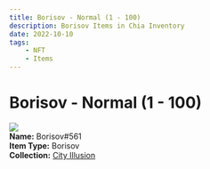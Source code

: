 ```yaml
---
title: Borisov - Normal (1 - 100)
description: Borisov Items in Chia Inventory
date: 2022-10-10
tags:
    - NFT
    - Items
---
```


# Borisov - Normal (1 - 100)
<div class="item_thumbnail">
<img loading="lazy" src="https://v534nq26zgzqn4eywomlcf2advyxfdhgrecc2gtbcafz2vqhy3va.arweave.net/r3fGw17JswbwmLOYsRdAHXFyjOaJBC0aYRALnVYHxuo"><br/>
<div><strong>Name:</strong> Borisov#561</div>
<div><strong>Item Type:</strong> Borisov</div>
<div><strong>Collection:</strong> <a href="https://www.spacescan.io/xch/nft/collection/col1lend2dcn558km4wcwta4xnkfv3xpcmlp9kyt0m909emvfxechlyqdl5ndg">City Illusion</a></div>
</div>

